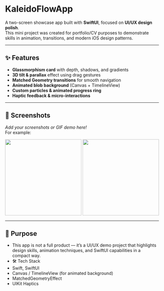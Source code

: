 # KaleidoFlowApp

A two-screen showcase app built with **SwiftUI**, focused on **UI/UX design polish**.  
This mini project was created for portfolio/CV purposes to demonstrate skills in animation, transitions, and modern iOS design patterns.

---

## ✨ Features
- **Glassmorphism card** with depth, shadows, and gradients  
- **3D tilt & parallax** effect using drag gestures  
- **Matched Geometry transitions** for smooth navigation  
- **Animated blob background** (Canvas + TimelineView)  
- **Custom particles & animated progress ring**  
- **Haptic feedback & micro-interactions**

---

## 📸 Screenshots
_Add your screenshots or GIF demo here!_  
For example:

<p align="center">
  <img src="screenshots/home.png" width="250" />
  <img src="screenshots/detail.png" width="250" />
</p>

---

## 🎯 Purpose
- This app is not a full product — it’s a UI/UX demo project that highlights design skills, animation techniques, and SwiftUI capabilities in a compact way.
- 🛠 Tech Stack
- Swift, SwiftUI
- Canvas / TimelineView (for animated background)
- MatchedGeometryEffect
- UIKit Haptics
